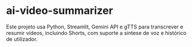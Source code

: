 # ai-video-summarizer
Este projeto usa Python, Streamlit, Gemini API e gTTS para transcrever e resumir vídeos, incluindo Shorts, com suporte a síntese de voz e histórico de utilizador.
